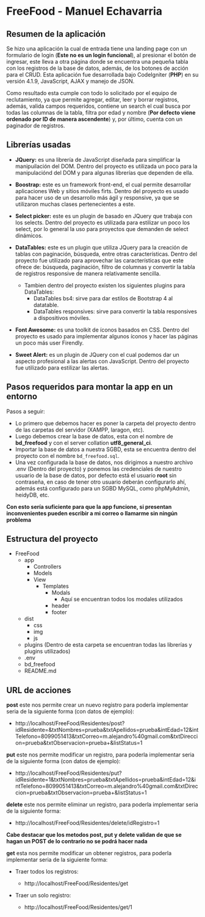 # FreeFood - Manuel Echavarria 

## Resumen de la aplicación

Se hizo una aplicación la cual de entrada tiene una landing page con un formulario de login (**Este no es un login funcional**), al presionar el botón de ingresar, este lleva a otra página donde se encuentra una pequeña tabla con los registros de la base de datos, además, de los botones de acción para el CRUD. Esta aplicación fue desarrollada bajo CodeIgniter (**PHP**) en su versión 4.1.9, JavaScript, AJAX y manejo de JSON.

Como resultado esta cumple con todo lo solicitado por el equipo de reclutamiento, ya que permite agregar, editar, leer y borrar registros, además, valida campos requeridos, contiene un search el cual busca por todas las columnas de la tabla, filtra por edad y nombre (**Por defecto viene ordenado por ID de manera ascendente**) y, por último, cuenta con un paginador de registros.

## Librerías usadas

- **JQuery:** es una librería de JavaScript diseñada para simplificar la manipuilación del DOM. Dentro del proyecto es utilizada un poco para la manipulaciónd del DOM y para algunas librerías que dependen de ella.

- **Boostrap:** este es un framework front-end, el cual permite desarrollar aplicaciones Web y sitios móviles firts. Dentro del proyecto es usado para hacer uso de un desarrollo más ágil y responsive, ya que se utilizaron muchas clases pertenecientes a este.

- **Select picker:** este es un plugin de basado en JQuery que trabaja con los selects. Dentro del proyecto es utilizada para estilizar un poco los select, por lo general la uso para proyectos que demanden de select dinámicos.

- **DataTables:** este es un plugin que utiliza JQuery para la creación de tablas con paginación, búsqueda, entre otras características. Dentro del proyecto fue utilizado para aprovechar las características que este ofrece de: búsqueda, paginación, filtro de columnas y convertir la tabla de registros responsive de manera relativamente sencilla. 

    - Tambien dentro del proyecto existen los siguientes plugins para DataTables:
        - DataTables bs4: sirve para dar estilos de Bootstrap 4 al datatable. 
        - DataTables responsives: sirve para convertir la tabla responsives a dispositivos móviles.

- **Font Awesome:** es una toolkit de íconos basados en CSS. Dentro del proyecto es usado para implementar algunos íconos y hacer las páginas un poco más user Firendly.

- **Sweet Alert:** es un plugin de JQuery con el cual podemos dar un aspecto profesional a las alertas con JavaScript. Dentro del proyecto fue utilizado para estilizar las alertas.

## Pasos requeridos para montar la app en un entorno

Pasos a seguir:
- Lo primero que debemos hacer es poner la carpeta del proyecto dentro de las carpetas del servidor (XAMPP, laragon, etc).
- Luego debemos crear la base de datos, esta con el nombre de **bd_freefood** y con el server collation **utf8_general_ci**.
- Importar la base de datos a nuestra SGBD, esta se encuentra dentro del proyecto con el nombre `bd_freefood.sql`.
- Una vez configurada la base de datos, nos dirigimos a nuestro archivo .env (Dentro del proyecto) y ponemos las credenciales de nuestro usuario de la base de datos, por defecto está el usuario **root** sin contraseña, en caso de tener otro usuario deberán configurarlo ahí, además está configurado para un SGBD MySQL, como phpMyAdmin, heidyDB, etc.

**Con esto sería suficiente para que la app funcione, si presentan inconvenientes pueden escribir a mi correo o llamarme sin ningún problema**

## Estructura del proyecto

- FreeFood
    - app
        - Controllers
        - Models
        - View
            - Templates
                - Modals
                    - Aquí se encuentran todos los modales utilizados
                - header
                - footer
    - dist
        - css
        - img
        - js
    - plugins (Dentro de esta carpeta se encuentran todas las librerías y plugins utilizados)
    - .env 
    - bd_freefood
    - README.md

## URL de acciones

**post** este nos permite crear un nuevo registro para poderla implementar seria de la siguiente forma (con datos de ejemplo):
- http://localhost/FreeFood/Residentes/post?idResidente=&txtNombres=prueba&txtApellidos=prueba&intEdad=12&intTelefono=8099051413&txtCorreo=m.alejandro%40gmail.com&txtDireccion=prueba&txtObservacion=prueba+&listStatus=1 

**put** este nos permite modificar un registro, para poderla implementar seria de la siguiente forma (con datos de ejemplo):
- http://localhost/FreeFood/Residentes/put?idResidente=1&txtNombres=prueba&txtApellidos=prueba&intEdad=12&intTelefono=8099051413&txtCorreo=m.alejandro%40gmail.com&txtDireccion=prueba&txtObservacion=prueba+&listStatus=1 

**delete** este nos permite eliminar un registro, para poderla implementar seria de la siguiente forma:
- http://localhost/FreeFood/Residentes/delete/idRegistro=1

**Cabe destacar que los metodos post, put y delete validan de que se hagan un POST de lo contrario no se podrá hacer nada**

**get** esta nos permite modificar un obtener registros, para poderla implementar seria de la siguiente forma:
- Traer todos los registros: 
    - http://localhost/FreeFood/Residentes/get

- Traer un solo registro:
    - http://localhost/FreeFood/Residentes/get/1
